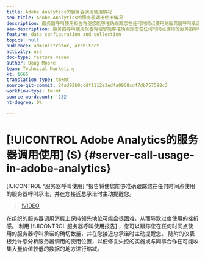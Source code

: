 ```yaml
---
title: Adobe Analytics的服务器调用使用情况
seo-title: Adobe Analytics的服务器调用使用情况
description: 服务器呼叫使用报告将使您能够准确跟踪您在任何时间点使用的服务器呼叫承诺，并在您接近总承诺时主动提醒您。
seo-description: 服务器呼叫使用报告将使您能够准确跟踪您在任何时间点使用的服务器呼叫承诺，并在您接近总承诺时主动提醒您。
feature: data configuration and collection
topics: null
audience: administrator, architect
activity: use
doc-type: feature video
author: Doug Moore
team: Technical Marketing
kt: 1665
translation-type: tm+mt
source-git-commit: 24ad92b0ccdf1112e3ed4a0968cd47db757598c3
workflow-type: tm+mt
source-wordcount: '232'
ht-degree: 0%

---
```



# [!UICONTROL Adobe Analytics的服务器调用使用] (S) {#server-call-usage-in-adobe-analytics}

[!UICONTROL “服务器呼叫使用] ”报告将使您能够准确跟踪您在任何时间点使用的服务器呼叫承诺，并在您接近总承诺时主动提醒您。

>[!VIDEO](https://video.tv.adobe.com/v/23137/?quality=12)

在组织的服务器调用消费上保持领先地位可能会很困难，从而导致过度使用的挫折感。 利用 [!UICONTROL 服务器呼叫使用报告] ，您可以跟踪您在任何时间点使用的服务器呼叫承诺的确切数量，并在您接近总承诺时主动提醒您。 随附的仪表板允许您分析服务器调用的使用位置，以便修复失控的实施或与同事合作在可能收集大量价值较低的数据的地方进行缩减。
